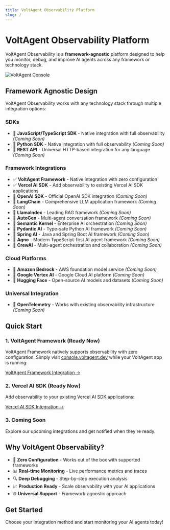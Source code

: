 ```yaml
---
title: VoltAgent Observability Platform
slug: /
---
```


# VoltAgent Observability Platform

VoltAgent Observability is a **framework-agnostic** platform designed to help you monitor, debug, and improve AI agents across any framework or technology stack.

![VoltAgent Console](https://cdn.voltagent.dev/readme/demo.gif)

## Framework Agnostic Design

VoltAgent Observability works with any technology stack through multiple integration options:

### SDKs

- 🔄 **JavaScript/TypeScript SDK** - Native integration with full observability _(Coming Soon)_
- 🔄 **Python SDK** - Native integration with full observability _(Coming Soon)_
- 🔄 **REST API** - Universal HTTP-based integration for any language _(Coming Soon)_

### Framework Integrations

- ✅ **VoltAgent Framework** - Native integration with zero configuration
- ✅ **Vercel AI SDK** - Add observability to existing Vercel AI SDK applications
- 🔄 **OpenAI SDK** - Official OpenAI SDK integration _(Coming Soon)_
- 🔄 **LangChain** - Comprehensive LLM application framework _(Coming Soon)_
- 🔄 **LlamaIndex** - Leading RAG framework _(Coming Soon)_
- 🔄 **AutoGen** - Multi-agent conversation framework _(Coming Soon)_
- 🔄 **Semantic Kernel** - Enterprise AI orchestration _(Coming Soon)_
- 🔄 **Pydantic AI** - Type-safe Python AI framework _(Coming Soon)_
- 🔄 **Spring AI** - Java and Spring Boot AI framework _(Coming Soon)_
- 🔄 **Agno** - Modern TypeScript-first AI agent framework _(Coming Soon)_
- 🔄 **CrewAI** - Multi-agent orchestration and collaboration _(Coming Soon)_

### Cloud Platforms

- 🔄 **Amazon Bedrock** - AWS foundation model service _(Coming Soon)_
- 🔄 **Google Vertex AI** - Google Cloud AI platform _(Coming Soon)_
- 🔄 **Hugging Face** - Open-source AI models and datasets _(Coming Soon)_

### Universal Integration

- 🔄 **OpenTelemetry** - Works with existing observability infrastructure _(Coming Soon)_

## Quick Start

### 1. VoltAgent Framework (Ready Now)

VoltAgent Framework natively supports observability with zero configuration. Simply visit [console.voltagent.dev](https://console.voltagent.dev/) while your VoltAgent app is running:

[VoltAgent Framework Integration →](/docs/observability/voltagent-framework/)

### 2. Vercel AI SDK (Ready Now)

Add observability to your existing Vercel AI SDK applications:

[Vercel AI SDK Integration →](/docs/observability/vercel-ai)

### 3. Coming Soon

Explore our upcoming integrations and get notified when they're ready.

## Why VoltAgent Observability?

- 🚀 **Zero Configuration** - Works out of the box with supported frameworks
- 📊 **Real-time Monitoring** - Live performance metrics and traces
- 🔍 **Deep Debugging** - Step-by-step execution analysis
- 📈 **Production Ready** - Scale observability with your AI applications
- 🌐 **Universal Support** - Framework-agnostic approach

## Get Started

Choose your integration method and start monitoring your AI agents today!

